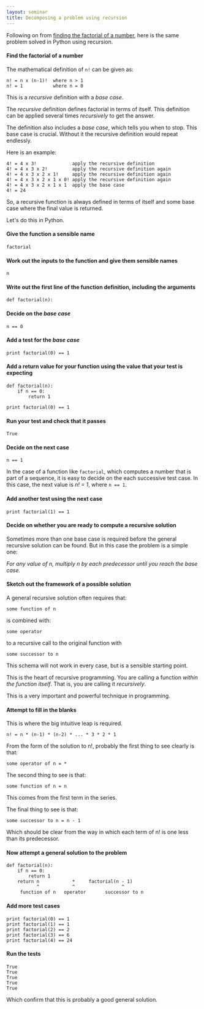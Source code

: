 ```yaml
---
layout: seminar
title: Decomposing a problem using recursion
---
```

Following on from [finding the factorial of a number](/2014/04/01/factorial.html), here is the same problem solved in Python using recursion.

#### Find the factorial of a number

The mathematical definition of `n!` can be given as:

    n! = n x (n-1)!  where n > 1
    n! = 1           where n = 0

This is a *recursive* definition with a *base case*. 

The *recursive* definition defines factorial in terms of itself. This definition can be applied several times *recursively* to get the answer.

The definition also includes a *base case*, which tells you when to stop. This base case is crucial. Without it the recursive definition would repeat endlessly. 

Here is an example:

    4! = 4 x 3!             apply the recursive definition
    4! = 4 x 3 x 2!         apply the recursive definition again
    4! = 4 x 3 x 2 x 1!     apply the recursive definition again
    4! = 4 x 3 x 2 x 1 x 0! apply the recursive definition again
    4! = 4 x 3 x 2 x 1 x 1  apply the base case
    4! = 24

So, a recursive function is always defined in terms of itself and some base case where the final value is returned.

Let's do this in Python.

#### Give the function a sensible name

    factorial

#### Work out the inputs to the function and give them sensible names

    n

#### Write out the first line of the function definition, including the arguments

    def factorial(n):

#### Decide on the _base case_

    n == 0

#### Add a test for the _base case_

    print factorial(0) == 1

#### Add a return value for your function using the value that your test is expecting

    def factorial(n):
        if n == 0:
            return 1

    print factorial(0) == 1

#### Run your test and check that it passes

    True

#### Decide on the next case

    n == 1

In the case of a function like `factorial`, which computes a number that is part of a sequence, it is easy to decide on the each successive test case. In this case, the next value is _n! = 1_, where `n == 1`.

#### Add another test using the next case

    print factorial(1) == 1

#### Decide on whether you are ready to compute a recursive solution

Sometimes more than one base case is required before the general recursive solution can be found. But in this case the problem is a simple one: 

_For any value of n, multiply n by each predecessor until you reach the base case._

#### Sketch out the framework of a possible solution

A general recursive solution often requires that:

    some function of n

is combined with:

    some operator

to a recursive call to the original function with

    some successor to n

This schema will not work in every case, but is a sensible starting point.

This is the heart of recursive programming. You are calling a function _within the function itself_. That is, you are calling it _recursively_.

This is a very important and powerful technique in programming.

#### Attempt to fill in the blanks

This is where the big intuitive leap is required. 

    n! = n * (n-1) * (n-2) * ... * 3 * 2 * 1

From the form of the solution to n!, probably the first thing to see clearly is that:

    some operator of n = *

The second thing to see is that:

    some function of n = n

This comes from the first term in the series.

The final thing to see is that:

    some successor to n = n - 1

Which should be clear from the way in which each term of n! is one less than its predecessor.

#### Now attempt a general solution to the problem

    def factorial(n):
        if n == 0:
            return 1
        return n            *     factorial(n - 1)
               ^            ^                 ^
         function of n   operator       successor to n   


#### Add more test cases

    print factorial(0) == 1
    print factorial(1) == 1
    print factorial(2) == 2
    print factorial(3) == 6
    print factorial(4) == 24

#### Run the tests

    True
    True
    True
    True
    True

Which confirm that this is probably a good general solution.

